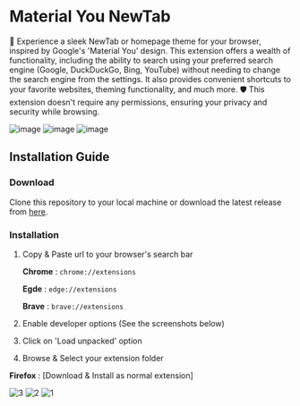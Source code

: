 
# Material You NewTab
🚀 Experience a sleek NewTab or homepage theme for your browser, inspired by Google's 'Material You' design. This extension offers a wealth of functionality, including the ability to search using your preferred search engine (Google, DuckDuckGo, Bing, YouTube) without needing to change the search engine from the settings. It also provides convenient shortcuts to your favorite websites, theming functionality, and much more. 🛡️ This extension doesn't require any permissions, ensuring your privacy and security while browsing.

![image](https://github.com/user-attachments/assets/0565b1db-39d0-4f7b-911f-17f20970bdc5)
![image](https://github.com/user-attachments/assets/438fe823-873c-46d5-9c67-1dc6421bfb23)
![image](https://github.com/user-attachments/assets/d6ad6a32-0d71-4544-843a-6978d2d7a0f7)

##  Installation Guide

### Download

Clone this repository to your local machine or download the latest release from [here](https://github.com/Astro-Saurav/Chrome_NewTab.git).

### Installation

1. Copy & Paste url to your browser's search bar

	**Chrome** : ```chrome://extensions```
	
	**Egde** : ```edge://extensions```
	
	**Brave** : ```brave://extensions```
	
	
2. Enable developer options (See the screenshots below)
3. Click on 'Load unpacked' option
4. Browse & Select your extension folder 

**Firefox** :
[Download & Install as normal extension]



![3](https://github.com/user-attachments/assets/31cfa433-7f2d-4c50-bb14-9a1de8aa8f06)
![2](https://github.com/user-attachments/assets/8f71923f-9ee0-4182-ae47-006feb51cfc4)
![1](https://github.com/user-attachments/assets/80de9ec7-72bd-4f87-9ccf-07595823e68b)
